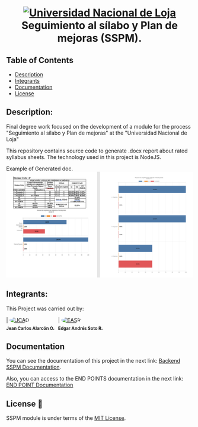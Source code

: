 <h1 align="center">
  <br>
  <a href="https://unl.edu.ec"><img src="https://siaaf.unl.edu.ec/static/img/logo.png" alt="Universidad Nacional de Loja" width="300"></a>
  <br>
  Seguimiento al sílabo y Plan de mejoras (SSPM).
  <br>
</h1>

## Table of Contents

- [Description](#description)
- [Integrants](#integrants)
- [Documentation](#documentation)
- [License](#license-📘&nbsp;)

## Description:

Final degree work focused on the development of a module for the process "Seguimiento al sílabo y Plan de mejoras" at the "Universidad Nacional de Loja"

This repository contains source code to generate .docx report about rated syllabus sheets. The technology used in this project is NodeJS.

Example of Generated doc.
![image](./images/example.png)
## Integrants:

This Project was carried out by:

<div style="display:flex">
  <div style="margin-right:10px">
    | <a href="https://github.com/jcalarcon98"><img style="border-radius:50%" src="https://avatars1.githubusercontent.com/u/56373098?s=96&v=4" width="100px;" alt="JCAO"/><br /><sub><b>Jean Carlos Alarcón O.</b></sub></a>
  </div>
  
  <div>
    | <a href="https://github.com/EdansRocks"><img style="border-radius:50%" src="https://avatars3.githubusercontent.com/u/41339889?s=460&v=4" width="100px;" alt="EASR"/><br /><sub><b>Edgar Andrés Soto R.</b></sub></a>
  </div>
</div>

## Documentation

You can see the documentation of this project in the next link: [Backend SSPM Documentation](https://jcalarcon98.github.io/SSPM-BACKEND/).

Also, you can access to the END POINTS documentation in the next link: [END POINT Documentation](https://documenter.getpostman.com/view/10762142/TW77f2yK#3352d860-1e9b-448a-979d-ca3b8c6ec28c) 
## License 📘

SSPM module is under terms of the [MIT License](LICENSE).